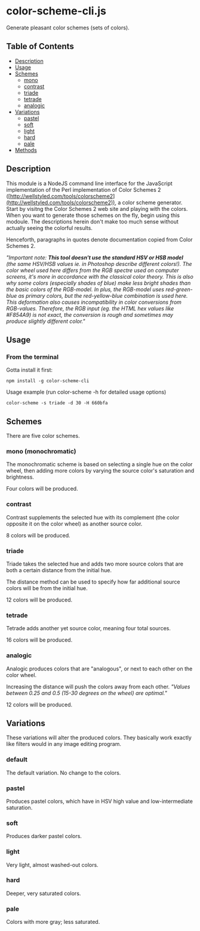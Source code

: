 # color-scheme-cli.js

Generate pleasant color schemes (sets of colors).

## Table of Contents

- [Description](#description)
- [Usage](#usage)
- [Schemes](#schemes)
  - [mono](#mono-monochromatic)
  - [contrast](#contrast)
  - [triade](#triade)
  - [tetrade](#tetrade)
  - [analogic](#analogic)
- [Variations](#variations)
  - [pastel](#pastel)
  - [soft](#soft)
  - [light](#light)
  - [hard](#hard)
  - [pale](#pale)
- [Methods](#methods)

## Description

This module is a NodeJS command line interface for the JavaScript implementation of the Perl implementation of Color Schemes
2 ([http://wellstyled.com/tools/colorscheme2](http://wellstyled.com/tools/colorscheme2)), a color scheme generator.
Start by visitng the Color Schemes 2 web site and playing with the colors.
When you want to generate those schemes on the fly, begin using this modoule.
The descriptions herein don't make too much sense without actually seeing the
colorful results.

Henceforth, paragraphs in quotes denote documentation copied from Color Schemes 2.

*"Important note: **This tool doesn't use the standard HSV or HSB model** (the
same HSV/HSB values ie. in Photoshop describe different colors!). The color
wheel used here differs from the RGB spectre used on computer screens, it's
more in accordance with the classical color theory. This is also why some
colors (especially shades of blue) make less bright shades than the basic
colors of the RGB-model. In plus, the RGB-model uses red-green-blue as primary
colors, but the red-yellow-blue combination is used here. This deformation also
causes incompatibility in color conversions from RGB-values. Therefore, the RGB
input (eg. the HTML hex values like #F854A9) is not exact, the conversion is
rough and sometimes may produce slightly different color."*

## Usage

### From the terminal

Gotta install it first:

```
npm install -g color-scheme-cli
```

Usage example (run color-scheme -h for detailed usage options)

```
color-scheme -s triade -d 30 -H 660bfa
```

## Schemes

There are five color schemes.

### mono (monochromatic)

The monochromatic scheme is based on selecting a single hue on the color wheel, then adding more colors by varying the source color's saturation and brightness.

Four colors will be produced.

### contrast

Contrast supplements the selected hue with its complement (the color opposite it on the color wheel) as another source color.

8 colors will be produced.

### triade

Triade takes the selected hue and adds two more source colors that are both a certain distance from the initial hue.

The distance method can be used to specify how far additional source colors will be from the initial hue.

12 colors will be produced.

### tetrade

Tetrade adds another yet source color, meaning four total sources.

16 colors will be produced.

### analogic

Analogic produces colors that are "analogous", or next to each other on the color wheel.

Increasing the distance will push the colors away from each other. *"Values between 0.25 and 0.5 (15-30 degrees on the wheel) are optimal."*

12 colors will be produced.

## Variations

These variations will alter the produced colors. They basically work exactly like filters would in any image editing program.

### default

The default variation. No change to the colors.

### pastel

Produces pastel colors, which have in HSV high value and low-intermediate saturation.

### soft

Produces darker pastel colors.

### light

Very light, almost washed-out colors.

### hard

Deeper, very saturated colors.

### pale

Colors with more gray; less saturated.